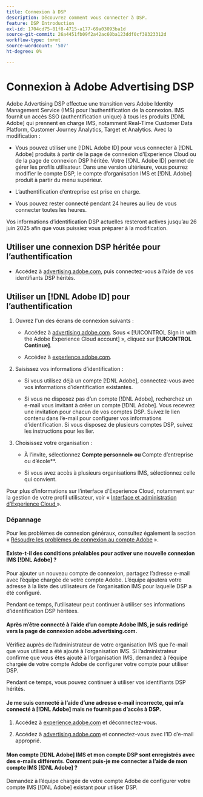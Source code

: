 ```yaml
---
title: Connexion à DSP
description: Découvrez comment vous connecter à DSP.
feature: DSP Introduction
exl-id: 1704cd75-81f8-4715-a177-69a03093ba1d
source-git-commit: 26a4451fb09f2a42ac60ba123ddf0cf38323312d
workflow-type: tm+mt
source-wordcount: '507'
ht-degree: 0%

---
```


# Connexion à Adobe Advertising DSP

Adobe Advertising DSP effectue une transition vers Adobe Identity Management Service (IMS) pour l’authentification de la connexion. IMS fournit un accès SSO (authentification unique) à tous les produits [!DNL Adobe] qui prennent en charge IMS, notamment Real-Time Customer Data Platform, Customer Journey Analytics, Target et Analytics. Avec la modification :

* Vous pouvez utiliser une [!DNL Adobe ID] pour vous connecter à [!DNL Adobe] produits à partir de la page de connexion d’Experience Cloud ou de la page de connexion DSP héritée. Votre [!DNL Adobe ID] permet de gérer les profils utilisateur. Dans une version ultérieure, vous pourrez modifier le compte DSP, le compte d’organisation IMS et [!DNL Adobe] produit à partir du menu supérieur.

* L’authentification d’entreprise est prise en charge.

* Vous pouvez rester connecté pendant 24 heures au lieu de vous connecter toutes les heures.

Vos informations d’identification DSP actuelles resteront actives jusqu’au 26 juin 2025 afin que vous puissiez vous préparer à la modification.

## Utiliser une connexion DSP héritée pour l’authentification

* Accédez à [advertising.adobe.com](https://advertising.adobe.com), puis connectez-vous à l’aide de vos identifiants DSP hérités.

## Utiliser un [!DNL Adobe ID] pour l’authentification

1. Ouvrez l&#39;un des écrans de connexion suivants :

   * Accédez à [advertising.adobe.com](https://advertising.adobe.com). Sous « [!UICONTROL Sign in with the Adobe Experience Cloud account] », cliquez sur **[!UICONTROL Continue]**.

   * Accédez à [experience.adobe.com](https://experience.adobe.com).

1. Saisissez vos informations d’identification :

   * Si vous utilisez déjà un compte [!DNL Adobe], connectez-vous avec vos informations d’identification existantes.

   * Si vous ne disposez pas d’un compte [!DNL Adobe], recherchez un e-mail vous invitant à créer un compte [!DNL Adobe]. Vous recevrez une invitation pour chacun de vos comptes DSP. Suivez le lien contenu dans l’e-mail pour configurer vos informations d’identification. Si vous disposez de plusieurs comptes DSP, suivez les instructions pour les lier.

1. Choisissez votre organisation :

   * À l’invite, sélectionnez **Compte personnel» ou &#x200B;** Compte d’entreprise ou d’école**.

   * Si vous avez accès à plusieurs organisations IMS, sélectionnez celle qui convient.

Pour plus d’informations sur l’interface d’Experience Cloud, notamment sur la gestion de votre profil utilisateur, voir « [Interface et administration d’Experience Cloud ](https://experienceleague.adobe.com/en/docs/core-services/interface/experience-cloud) ».

### Dépannage

Pour les problèmes de connexion généraux, consultez également la section « [Résoudre les problèmes de connexion au compte Adobe](https://helpx.adobe.com/manage-account/kb/account-password-sign-help.linkfree.html) ».

#### Existe-t-il des conditions préalables pour activer une nouvelle connexion IMS [!DNL Adobe] ?

Pour ajouter un nouveau compte de connexion, partagez l’adresse e-mail avec l’équipe chargée de votre compte Adobe. L’équipe ajoutera votre adresse à la liste des utilisateurs de l’organisation IMS pour laquelle DSP a été configuré.

Pendant ce temps, l’utilisateur peut continuer à utiliser ses informations d’identification DSP héritées.

#### Après m’être connecté à l’aide d’un compte Adobe IMS, je suis redirigé vers la page de connexion adobe.advertising.com.

Vérifiez auprès de l’administrateur de votre organisation IMS que l’e-mail que vous utilisez a été ajouté à l’organisation IMS. Si l’administrateur confirme que vous êtes ajouté à l’organisation IMS, demandez à l’équipe chargée de votre compte Adobe de configurer votre compte pour utiliser DSP.

Pendant ce temps, vous pouvez continuer à utiliser vos identifiants DSP hérités.

#### Je me suis connecté à l’aide d’une adresse e-mail incorrecte, qui m’a connecté à [!DNL Adobe] mais ne fournit pas d’accès à DSP.

1. Accédez à [experience.adobe.com](https://experience.adobe.com) et déconnectez-vous.

1. Accédez à [advertising.adobe.com](https://advertising.adobe.com) et connectez-vous avec l’ID d’e-mail approprié.

#### Mon compte [!DNL Adobe] IMS et mon compte DSP sont enregistrés avec des e-mails différents. Comment puis-je me connecter à l’aide de mon compte IMS [!DNL Adobe] ?

Demandez à l’équipe chargée de votre compte Adobe de configurer votre compte IMS [!DNL Adobe] existant pour utiliser DSP.
